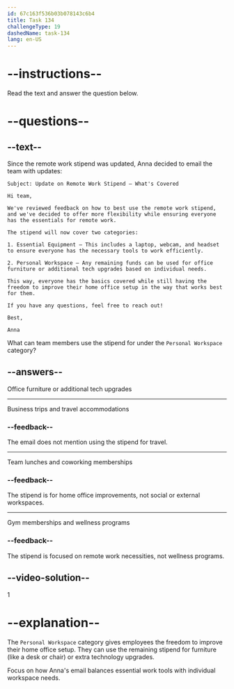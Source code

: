 ```yaml
---
id: 67c163f536b03b078143c6b4
title: Task 134
challengeType: 19
dashedName: task-134
lang: en-US
---
```


<!-- READING -->

# --instructions--

Read the text and answer the question below.

# --questions--

## --text--

Since the remote work stipend was updated, Anna decided to email the team with updates:

`Subject: Update on Remote Work Stipend – What's Covered`

`Hi team,`

`We've reviewed feedback on how to best use the remote work stipend, and we've decided to offer more flexibility while ensuring everyone has the essentials for remote work.`

`The stipend will now cover two categories:`

`1. Essential Equipment – This includes a laptop, webcam, and headset to ensure everyone has the necessary tools to work efficiently.`
 
`2. Personal Workspace – Any remaining funds can be used for office furniture or additional tech upgrades based on individual needs.`

`This way, everyone has the basics covered while still having the freedom to improve their home office setup in the way that works best for them.`

`If you have any questions, feel free to reach out!`

`Best,`

`Anna`

What can team members use the stipend for under the `Personal Workspace` category?

## --answers--

Office furniture or additional tech upgrades

---

Business trips and travel accommodations

### --feedback--

The email does not mention using the stipend for travel.

---

Team lunches and coworking memberships

### --feedback--

The stipend is for home office improvements, not social or external workspaces.

---

Gym memberships and wellness programs

### --feedback--

The stipend is focused on remote work necessities, not wellness programs.

## --video-solution--

1

# --explanation--

The `Personal Workspace` category gives employees the freedom to improve their home office setup. They can use the remaining stipend for furniture (like a desk or chair) or extra technology upgrades.

Focus on how Anna's email balances essential work tools with individual workspace needs.
